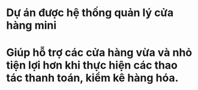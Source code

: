 # Dự án được hệ thống quản lý cửa hàng mini 
# Giúp hỗ trợ các cửa hàng vừa và nhỏ tiện lợi hơn khi thực hiện các thao tác thanh toán, kiểm kê hàng hóa.
